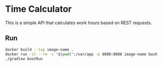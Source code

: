 # Time Calculator

This is a simple API that calculates work hours based on REST requests.

## Run

```bash
docker build --tag image-name .
docker run -it --rm -v "$(pwd)":/var/app -p 8080:8080 image-name bash
./gradlew bootRun
```
